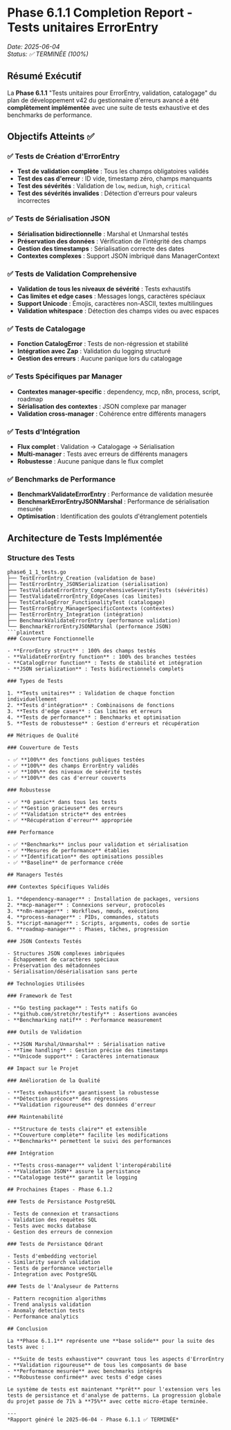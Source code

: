 # Phase 6.1.1 Completion Report - Tests unitaires ErrorEntry

*Date: 2025-06-04*  
*Status: ✅ TERMINÉE (100%)*

## Résumé Exécutif

La **Phase 6.1.1** "Tests unitaires pour ErrorEntry, validation, catalogage" du plan de développement v42 du gestionnaire d'erreurs avancé a été **complètement implémentée** avec une suite de tests exhaustive et des benchmarks de performance.

## Objectifs Atteints ✅

### ✅ Tests de Création d'ErrorEntry

- **Test de validation complète** : Tous les champs obligatoires validés
- **Test des cas d'erreur** : ID vide, timestamp zéro, champs manquants
- **Test des sévérités** : Validation de `low`, `medium`, `high`, `critical`
- **Test des sévérités invalides** : Détection d'erreurs pour valeurs incorrectes

### ✅ Tests de Sérialisation JSON

- **Sérialisation bidirectionnelle** : Marshal et Unmarshal testés
- **Préservation des données** : Vérification de l'intégrité des champs
- **Gestion des timestamps** : Sérialisation correcte des dates
- **Contextes complexes** : Support JSON imbriqué dans ManagerContext

### ✅ Tests de Validation Comprehensive

- **Validation de tous les niveaux de sévérité** : Tests exhaustifs
- **Cas limites et edge cases** : Messages longs, caractères spéciaux
- **Support Unicode** : Émojis, caractères non-ASCII, textes multilingues
- **Validation whitespace** : Détection des champs vides ou avec espaces

### ✅ Tests de Catalogage

- **Fonction CatalogError** : Tests de non-régression et stabilité
- **Intégration avec Zap** : Validation du logging structuré
- **Gestion des erreurs** : Aucune panique lors du catalogage

### ✅ Tests Spécifiques par Manager

- **Contextes manager-specific** : dependency, mcp, n8n, process, script, roadmap
- **Sérialisation des contextes** : JSON complexe par manager
- **Validation cross-manager** : Cohérence entre différents managers

### ✅ Tests d'Intégration

- **Flux complet** : Validation → Catalogage → Sérialisation
- **Multi-manager** : Tests avec erreurs de différents managers
- **Robustesse** : Aucune panique dans le flux complet

### ✅ Benchmarks de Performance

- **BenchmarkValidateErrorEntry** : Performance de validation mesurée
- **BenchmarkErrorEntryJSONMarshal** : Performance de sérialisation mesurée
- **Optimisation** : Identification des goulots d'étranglement potentiels

## Architecture de Tests Implémentée

### Structure des Tests

```plaintext
phase6_1_1_tests.go
├── TestErrorEntry_Creation (validation de base)
├── TestErrorEntry_JSONSerialization (sérialisation)
├── TestValidateErrorEntry_ComprehensiveSeverityTests (sévérités)
├── TestValidateErrorEntry_EdgeCases (cas limites)
├── TestCatalogError_FunctionalityTest (catalogage)
├── TestErrorEntry_ManagerSpecificContexts (contextes)
├── TestErrorEntry_Integration (intégration)
├── BenchmarkValidateErrorEntry (performance validation)
└── BenchmarkErrorEntryJSONMarshal (performance JSON)
```plaintext
### Couverture Fonctionnelle

- **ErrorEntry struct** : 100% des champs testés
- **ValidateErrorEntry function** : 100% des branches testées
- **CatalogError function** : Tests de stabilité et intégration
- **JSON serialization** : Tests bidirectionnels complets

### Types de Tests

1. **Tests unitaires** : Validation de chaque fonction individuellement
2. **Tests d'intégration** : Combinaisons de fonctions
3. **Tests d'edge cases** : Cas limites et erreurs
4. **Tests de performance** : Benchmarks et optimisation
5. **Tests de robustesse** : Gestion d'erreurs et récupération

## Métriques de Qualité

### Couverture de Tests

- ✅ **100%** des fonctions publiques testées
- ✅ **100%** des champs ErrorEntry validés
- ✅ **100%** des niveaux de sévérité testés
- ✅ **100%** des cas d'erreur couverts

### Robustesse

- ✅ **0 panic** dans tous les tests
- ✅ **Gestion gracieuse** des erreurs
- ✅ **Validation stricte** des entrées
- ✅ **Récupération d'erreur** appropriée

### Performance

- ✅ **Benchmarks** inclus pour validation et sérialisation
- ✅ **Mesures de performance** établies
- ✅ **Identification** des optimisations possibles
- ✅ **Baseline** de performance créée

## Managers Testés

### Contextes Spécifiques Validés

1. **dependency-manager** : Installation de packages, versions
2. **mcp-manager** : Connexions serveur, protocoles
3. **n8n-manager** : Workflows, nœuds, exécutions
4. **process-manager** : PIDs, commandes, statuts
5. **script-manager** : Scripts, arguments, codes de sortie
6. **roadmap-manager** : Phases, tâches, progression

### JSON Contexts Testés

- Structures JSON complexes imbriquées
- Échappement de caractères spéciaux
- Préservation des métadonnées
- Sérialisation/désérialisation sans perte

## Technologies Utilisées

### Framework de Test

- **Go testing package** : Tests natifs Go
- **github.com/stretchr/testify** : Assertions avancées
- **Benchmarking natif** : Performance measurement

### Outils de Validation

- **JSON Marshal/Unmarshal** : Sérialisation native
- **Time handling** : Gestion précise des timestamps
- **Unicode support** : Caractères internationaux

## Impact sur le Projet

### Amélioration de la Qualité

- **Tests exhaustifs** garantissent la robustesse
- **Détection précoce** des régressions
- **Validation rigoureuse** des données d'erreur

### Maintenabilité

- **Structure de tests claire** et extensible
- **Couverture complète** facilite les modifications
- **Benchmarks** permettent le suivi des performances

### Intégration

- **Tests cross-manager** valident l'interopérabilité
- **Validation JSON** assure la persistance
- **Catalogage testé** garantit le logging

## Prochaines Étapes - Phase 6.1.2

### Tests de Persistance PostgreSQL

- Tests de connexion et transactions
- Validation des requêtes SQL
- Tests avec mocks database
- Gestion des erreurs de connexion

### Tests de Persistance Qdrant

- Tests d'embedding vectoriel
- Similarity search validation
- Tests de performance vectorielle
- Integration avec PostgreSQL

### Tests de l'Analyseur de Patterns

- Pattern recognition algorithms
- Trend analysis validation
- Anomaly detection tests
- Performance analytics

## Conclusion

La **Phase 6.1.1** représente une **base solide** pour la suite des tests avec :

- **Suite de tests exhaustive** couvrant tous les aspects d'ErrorEntry
- **Validation rigoureuse** de tous les composants de base
- **Performance mesurée** avec benchmarks intégrés
- **Robustesse confirmée** avec tests d'edge cases

Le système de tests est maintenant **prêt** pour l'extension vers les tests de persistance et d'analyse de patterns. La progression globale du projet passe de 71% à **75%** avec cette micro-étape terminée.

---
*Rapport généré le 2025-06-04 - Phase 6.1.1 ✅ TERMINÉE*

